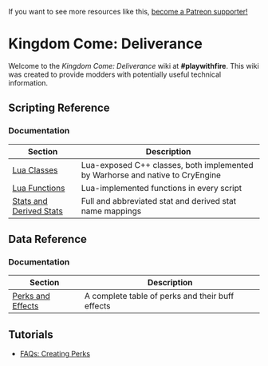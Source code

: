 <!-- TITLE: Kingdom Come -->
<!-- SUBTITLE: Kingdom Come: Deliverance -->

If you want to see more resources like this, [become a Patreon supporter!](https://www.patreon.com/fireundubh) 

# Kingdom Come: Deliverance
Welcome to the *Kingdom Come: Deliverance* wiki at **#playwithfire**. This wiki was created to provide modders with potentially useful technical information.

## Scripting Reference

### Documentation

Section | Description
--- | ---
[Lua Classes](kingdomcome/classes) | Lua-exposed C++ classes, both implemented by Warhorse and native to CryEngine
[Lua Functions](kingdomcome/functions) | Lua-implemented functions in every script
[Stats and Derived Stats](kingdomcome/stats) | Full and abbreviated stat and derived stat name mappings

## Data Reference

### Documentation

Section | Description
--- | ---
[Perks and Effects](kingdomcome/perks) | A complete table of perks and their buff effects

## Tutorials

* [FAQs: Creating Perks](kingdomcome/faqs_creating_perks)